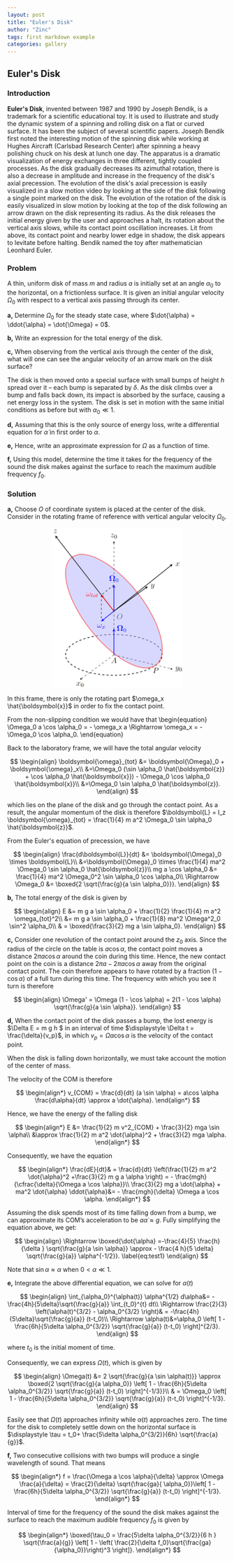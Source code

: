 ```yaml
---
layout: post
title: "Euler's Disk"
author: "Zinc"
tags: first markdown example
categories: gallery
---
```


 <script type="text/x-mathjax-config">
    MathJax.Hub.Config({
      tex2jax: {
        skipTags: ['script', 'noscript', 'style', 'textarea', 'pre'],
        inlineMath: [['$','$']]
      }
    });
  </script>
  <script src="https://cdn.mathjax.org/mathjax/latest/MathJax.js?config=TeX-AMS-MML_HTMLorMML" type="text/javascript"></script>

<script type="text/x-mathjax-config">
MathJax.Hub.Config({
  TeX: { equationNumbers: { autoNumber: "AMS" } }
});
</script>

## **Euler's Disk**


### **Introduction**

**Euler's Disk**, invented between 1987 and 1990 by Joseph Bendik, is a trademark for a scientific educational toy. It is used to illustrate and study the dynamic system of a spinning and rolling disk on a flat or curved surface. It has been the subject of several scientific papers. Joseph Bendik first noted the interesting motion of the spinning disk while working at Hughes Aircraft (Carlsbad Research Center) after spinning a heavy polishing chuck on his desk at lunch one day. The apparatus is a dramatic visualization of energy exchanges in three different, tightly coupled processes. As the disk gradually decreases its azimuthal rotation, there is also a decrease in amplitude and increase in the frequency of the disk's axial precession. The evolution of the disk's axial precession is easily visualized in a slow motion video by looking at the side of the disk following a single point marked on the disk. The evolution of the rotation of the disk is easily visualized in slow motion by looking at the top of the disk following an arrow drawn on the disk representing its radius. As the disk releases the initial energy given by the user and approaches a halt, its rotation about the vertical axis slows, while its contact point oscillation increases. Lit from above, its contact point and nearby lower edge in shadow, the disk appears to levitate before halting. Bendik named the toy after mathematician Leonhard Euler.

### **Problem**

A thin, uniform disk of mass $m$ and radius $a$ is initially set at an angle $\alpha_0$ to the horizontal, on a frictionless surface. It is given an initial angular velocity $\Omega_0$ with respect to a vertical axis passing through its center.


**a,** Determine $\Omega_0$ for the steady state case, where $\dot{\alpha} = \ddot{\alpha} = \dot{\Omega} = 0$.

**b,** Write an expression for the total energy of the disk.

**c,** When observing from the vertical axis through the center of the disk, what will one can see the angular velocity of an arrow mark on the disk surface?

The disk is then moved onto a special surface with small bumps of height $h$ spread over it – each bump is separated by $\delta$. As the disk climbs over a bump and falls back down, its impact is absorbed by the surface, causing a net energy loss in the system. The disk is set in motion with the same initial conditions as before
but with $\alpha_0 \ll 1$.

**d,** Assuming that this is the only source of energy loss, write a differential equation for $\dot{\alpha}$ in first order to $\alpha$.

**e,** Hence, write an approximate expression for $\Omega$ as a function of time.

**f,** Using this model, determine the time it takes for the frequency of the sound the disk makes against the surface to reach the maximum audible frequency $f_0$.

### **Solution**

**a,** Choose $O$ of coordinate system is placed at the center of the disk. Consider in the rotating frame of reference with vertical angular velocity $\Omega_0$.

<p align="center">
  <img width="300"  src="/images/gallery/eulerdisk/eulerdisk.png">
</p>

In this frame, there is only the rotating part $\omega_x \hat{\boldsymbol{x}}$ in order to fix the contact point. 

From the non-slipping condition we would have that
\begin{equation}
    \Omega_0 a \cos \alpha_0 = - \omega_x a \Rightarrow \omega_x = -\Omega_0 \cos \alpha_0. 
\end{equation}

Back to the laboratory frame, we will have the total angular velocity

$$
\begin{align}
        \boldsymbol{\omega}_{tot} &= \boldsymbol{\Omega}_0 + \boldsymbol{\omega}_x\\
        &=\Omega_0 (\sin \alpha_0 \hat{\boldsymbol{z}} + \cos \alpha_0 \hat{\boldsymbol{x}}) - \Omega_0 \cos \alpha_0 \hat{\boldsymbol{x}}\\
        &=\Omega_0 \sin \alpha_0 \hat{\boldsymbol{z}}.
\end{align}
$$
 
which lies on the plane of the disk and go through the contact point. As a result, the angular momentum of the disk is therefore $\boldsymbol{L} = I_z \boldsymbol{\omega}_{tot} = \frac{1}{4} m a^2 \Omega_0 \sin \alpha_0 \hat{\boldsymbol{z}}$.

From the Euler's equation of precession, we have

$$
\begin{align}
    \frac{d\boldsymbol{L}}{dt}  &= \boldsymbol{\Omega}_0 \times \boldsymbol{L}\\
    &=\boldsymbol{\Omega}_0 \times \frac{1}{4} ma^2 \Omega_0 \sin \alpha_0 \hat{\boldsymbol{z}}\\
    mg a \cos \alpha_0 &= \frac{1}{4} ma^2 \Omega_0^2 \sin \alpha_0 \cos \alpha_0\\
\Rightarrow \Omega_0 &= \boxed{2 \sqrt{\frac{g}{a \sin \alpha_0}}}.
\end{align}
$$

**b,** The total energy of the disk is given by 

$$
\begin{align}
        E &= m g a \sin \alpha_0 + \frac{1}{2} \frac{1}{4} m a^2 \omega_{tot}^2\\
        &=  m g a \sin \alpha_0 + \frac{1}{8} ma^2 \Omega^2_0 \sin^2 \alpha_0\\
        & = \boxed{\frac{3}{2} mg a \sin \alpha_0}.
\end{align}
$$

**c,** Consider one revolution of the contact point around the $z_0$ axis. Since the radius of the circle on the table is $a \cos \alpha$, the contact point moves a distance $2\pi a \cos \alpha$ around the coin during this time. Hence, the new contact point on the coin is a distance $2 \pi a − 2\pi a \cos \alpha$ away from the original contact point. The coin therefore appears to have rotated by a fraction $(1 − \cos \alpha)$ of a full turn during this time. The frequency with which you see it turn is therefore

$$
\begin{align}
        \Omega' = \Omega (1 - \cos \alpha) = 2(1 - \cos \alpha) \sqrt{\frac{g}{a \sin \alpha}}.
\end{align}
$$

**d,** When the contact point of the disk passes a bump, the lost energy is $\Delta E = m g h $ in an interval of time $\displaystyle \Delta t = \frac{\delta}{v_p}$, in which $v_p = \Omega a \cos \alpha$ is the velocity of the contact point.

When the disk is falling down horizontally, we must take account the motion of the center of mass. 

The velocity of the COM is therefore

$$
\begin{align*}
     v_{COM} = \frac{d}{dt} (a \sin \alpha) = a\cos \alpha \frac{d\alpha}{dt} \approx a \dot{\alpha}.
\end{align*}
$$


Hence, we have the energy of the falling disk

$$
\begin{align*}
     E &= \frac{1}{2} m v^2_{COM} + \frac{3}{2} mga \sin \alpha\\
     &\approx \frac{1}{2} m a^2 \dot{\alpha}^2 + \frac{3}{2} mga \alpha.
\end{align*}
$$

Consequently, we have the equation 

$$
\begin{align*}
     \frac{dE}{dt}& = \frac{d}{dt} \left(\frac{1}{2} m a^2 \dot{\alpha}^2 +\frac{3}{2} m g a \alpha \right) = - \frac{mgh}{\cfrac{\delta}{\Omega a \cos \alpha}}\\
    \frac{3}{2} mg a  \dot{\alpha} + ma^2 \dot{\alpha} \ddot{\alpha}&= - \frac{mgh}{\delta} \Omega a \cos \alpha.
\end{align*}
$$


Assuming the disk spends most of its time falling down from a bump, we can approximate its COM’s acceleration to be $a \dot{\alpha} \approx g$. Fully simplifying the equation above, we get:

$$
\begin{align}
         \Rightarrow \boxed{\dot{\alpha} =-\frac{4}{5} \frac{h}{\delta } \sqrt{\frac{g}{a \sin \alpha}} \approx - \frac{4 h}{5 \delta} \sqrt{\frac{g}{a}} \alpha^{-1/2}}. 
         \label{eq:test1}
\end{align}
$$

Note that $\sin \alpha \approx \alpha$ when $0<\alpha \ll 1$. 


**e,** Integrate the above differential equation, we can solve for $\alpha (t)$

$$
\begin{align}
       \int_{\alpha_0}^{\alpha(t)} \alpha^{1/2} d\alpha&= -\frac{4h}{5\delta}\sqrt{\frac{g}{a}} \int_{t_0}^{t} dt\\
      \Rightarrow \frac{2}{3} \left(\alpha(t)^{3/2} - \alpha_0^{3/2} \right)& = -\frac{4h}{5\delta}\sqrt{\frac{g}{a}} (t-t_0)\\
       \Rightarrow \alpha(t)&=\alpha_0 \left[ 1 - \frac{6h}{5\delta \alpha_0^{3/2}} \sqrt{\frac{g}{a}} (t-t_0) \right]^{2/3}.
\end{align}
$$

where $t_0$ is the initial moment of time.

Consequently, we can express $\Omega(t)$, which is given by

$$
\begin{align}
        \Omega(t) &= 2 \sqrt{\frac{g}{a \sin \alpha(t)}} \approx \boxed{2 \sqrt{\frac{g}{a \alpha_0}} \left[ 1 - \frac{6h}{5\delta \alpha_0^{3/2}} \sqrt{\frac{g}{a}} (t-t_0) \right]^{-1/3}}\\
        & = \Omega_0 \left[ 1 - \frac{6h}{5\delta \alpha_0^{3/2}} \sqrt{\frac{g}{a}} (t-t_0) \right]^{-1/3}.
\end{align}
$$

Easily see that $\Omega(t)$ approaches infinity while $\alpha(t)$ approaches zero. The time for the disk to completely settle down on the horizontal surface is $\displaystyle \tau = t_0+ \frac{5\delta \alpha_0^{3/2}}{6h} \sqrt{\frac{a}{g}}$.


**f,** Two consecutive collisions with two bumps will produce a single wavelength of sound. That means

$$
\begin{align*}
 f = \frac{\Omega a \cos \alpha}{\delta} \approx \Omega \frac{a}{\delta} =  \frac{2}{\delta} \sqrt{\frac{ga}{ \alpha_0}}\left[ 1 - \frac{6h}{5\delta \alpha_0^{3/2}} \sqrt{\frac{g}{a}} (t-t_0) \right]^{-1/3}.
\end{align*}
$$

Interval of time for the frequency of the sound the disk makes
against the surface to reach the maximum audible frequency $f_0$ is given by

$$
\begin{align*}
    \boxed{\tau_0 = \frac{5\delta \alpha_0^{3/2}}{6 h } \sqrt{\frac{a}{g}} \left[ 1 - \left( \frac{2}{\delta f_0}\sqrt{\frac{ga}{\alpha_0}}\right)^3 \right]}.
\end{align*}
$$


